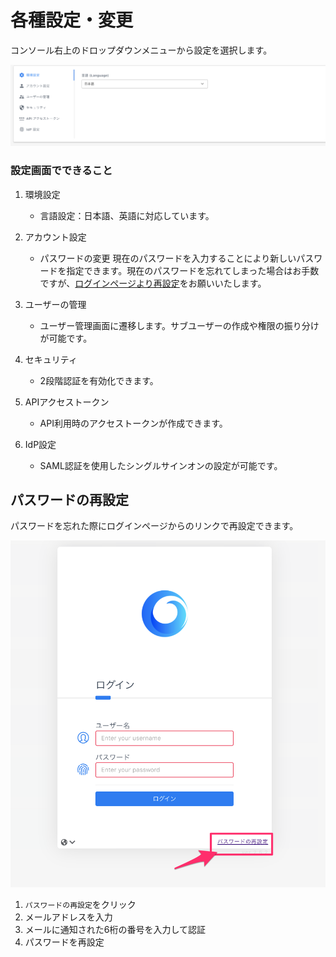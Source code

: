 # 各種設定・変更

コンソール右上のドロップダウンメニューから設定を選択します。

![](../.gitbook/assets/wave.png)

### 設定画面でできること

1. 環境設定
   * 言語設定：日本語、英語に対応しています。 
2. アカウント設定

   * パスワードの変更 現在のパスワードを入力することにより新しいパスワードを指定できます。現在のパスワードを忘れてしまった場合はお手数ですが、[ログインページより再設定](https://app.alphaus.cloud/wave/login)をお願いいたします。

3. ユーザーの管理

   * ユーザー管理画面に遷移します。サブユーザーの作成や権限の振り分けが可能です。

4. セキュリティ

   * 2段階認証を有効化できます。

5. APIアクセストークン
   * API利用時のアクセストークンが作成できます。 
6. IdP設定
   * SAML認証を使用したシングルサインオンの設定が可能です。

## パスワードの再設定 <a id="resetpw"></a>

パスワードを忘れた際にログインページからのリンクで再設定できます。

![](../.gitbook/assets/wave-5.png)

1. `パスワードの再設定`をクリック
2. メールアドレスを入力
3. メールに通知された6桁の番号を入力して認証
4. パスワードを再設定

